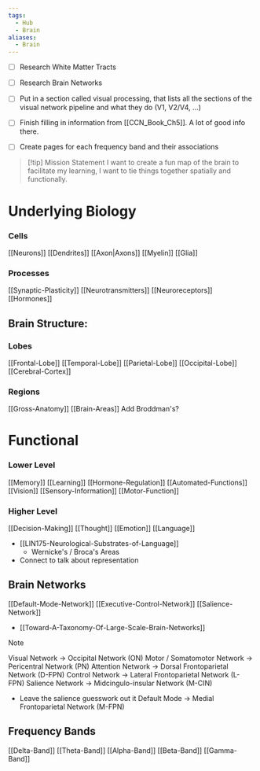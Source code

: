 ```yaml
---
tags:
  - Hub
  - Brain
aliases:
  - Brain
---
```


- [ ] Research White Matter Tracts
- [ ] Research Brain Networks
- [ ] Put in a section called visual processing, that lists all the sections of the visual network pipeline and what they do (V1, V2/V4, ...)
- [ ] Finish filling in information from [[CCN_Book_Ch5]]. A lot of good info there.
- [ ] Create pages for each frequency band and their associations


> [!tip] Mission Statement
I want to create a fun map of the brain to facilitate my learning, I want to tie things together spatially and functionally.


# Underlying Biology
### Cells
[[Neurons]]
[[Dendrites]]
[[Axon|Axons]]
[[Myelin]]
[[Glia]]

### Processes
[[Synaptic-Plasticity]]
[[Neurotransmitters]]
[[Neuroreceptors]]
[[Hormones]]


## Brain Structure:
### Lobes
[[Frontal-Lobe]]
[[Temporal-Lobe]]
[[Parietal-Lobe]]
[[Occipital-Lobe]]
[[Cerebral-Cortex]]

### Regions
[[Gross-Anatomy]]
[[Brain-Areas]]
Add Broddman's?

# Functional
### Lower Level
[[Memory]]
[[Learning]]
[[Hormone-Regulation]]
[[Automated-Functions]]
[[Vision]]
[[Sensory-Information]]
[[Motor-Function]]

### Higher Level
[[Decision-Making]]
[[Thought]]
[[Emotion]]
[[Language]]
- [[LIN175-Neurological-Substrates-of-Language]]
	- Wernicke's / Broca's Areas
- Connect to talk about representation


## Brain Networks
[[Default-Mode-Network]]
[[Executive-Control-Network]]
[[Salience-Network]]
- [[Toward-A-Taxonomy-Of-Large-Scale-Brain-Networks]]

> [!NOTE] 
> Visual Network -> Occipital Network (ON)
> Motor / Somatomotor Network -> Pericentral Network (PN)
> Attention Network -> Dorsal Frontoparietal Network (D-FPN)
> Control Network -> Lateral Frontoparietal Network (L-FPN)
> Salience Network -> Midcingulo-insular Network (M-CIN)
> 	- Leave the salience guesswork out it
Default Mode -> Medial Frontoparietal Network (M-FPN)


## Frequency Bands
[[Delta-Band]]
[[Theta-Band]]
[[Alpha-Band]]
[[Beta-Band]]
[[Gamma-Band]]


